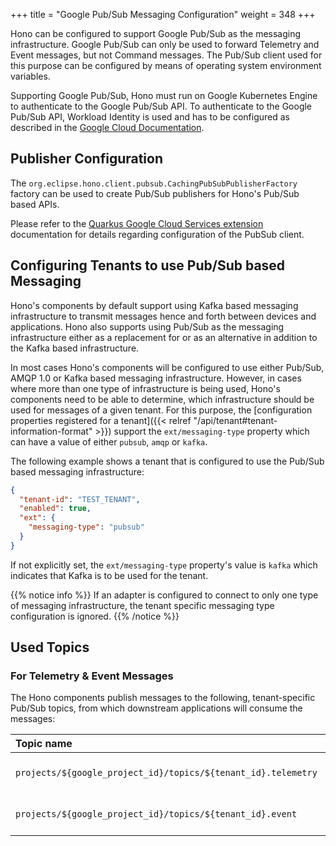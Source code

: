 +++
title = "Google Pub/Sub Messaging Configuration"
weight = 348
+++

Hono can be configured to support Google Pub/Sub as the messaging infrastructure. Google Pub/Sub can only be used to forward
Telemetry and Event messages, but not Command messages. The Pub/Sub client used for this purpose
can be configured by means of operating system environment variables.

Supporting Google Pub/Sub, Hono must run on Google Kubernetes Engine to authenticate to the Google Pub/Sub API.
To authenticate to the Google Pub/Sub API, Workload Identity is used and has to be configured as described in the
[Google Cloud Documentation](https://cloud.google.com/kubernetes-engine/docs/how-to/workload-identity).

## Publisher Configuration

The `org.eclipse.hono.client.pubsub.CachingPubSubPublisherFactory` factory can be used to create Pub/Sub publishers for Hono's
Pub/Sub based APIs.

Please refer to the [Quarkus Google Cloud Services extension](https://quarkiverse.github.io/quarkiverse-docs/quarkus-google-cloud-services/main/index.html)
documentation for details regarding configuration of the PubSub client.

## Configuring Tenants to use Pub/Sub based Messaging

Hono's components by default support using Kafka based messaging infrastructure to transmit messages hence and forth
between devices and applications. Hono also supports using Pub/Sub as the messaging infrastructure either as a replacement
for or as an alternative in addition to the Kafka based infrastructure.

In most cases Hono's components will be configured to use either Pub/Sub, AMQP 1.0 or Kafka based messaging infrastructure.
However, in cases where more than one type of infrastructure is being used, Hono's components need to be able to determine,
which infrastructure should be used for messages of a given tenant. For this purpose, the [configuration properties
registered for a tenant]({{< relref "/api/tenant#tenant-information-format" >}}) support the `ext/messaging-type` property
which can have a value of either `pubsub`, `amqp` or `kafka`.

The following example shows a tenant that is configured to use the Pub/Sub based messaging infrastructure:

~~~json
{
  "tenant-id": "TEST_TENANT",
  "enabled": true,
  "ext": {
    "messaging-type": "pubsub"
  }
}
~~~

If not explicitly set, the `ext/messaging-type` property's value is `kafka` which indicates that Kafka is to be used
for the tenant.

{{% notice info %}}
If an adapter is configured to connect to only one type of messaging infrastructure, the tenant specific messaging
type configuration is ignored.
{{% /notice %}}

## Used Topics

### For Telemetry & Event Messages

The Hono components publish messages to the following, tenant-specific Pub/Sub topics,
from which downstream applications will consume the messages:

| Topic name                    | Description                           |
|:------------------------------|:--------------------------------------|
| `projects/${google_project_id}/topics/${tenant_id}.telemetry`       | Topic for telemetry messages.         |
| `projects/${google_project_id}/topics/${tenant_id}.event`          | Topic for event messages.             |
